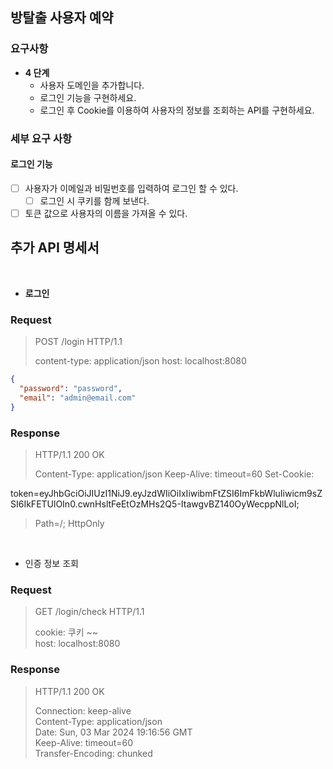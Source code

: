 ## 방탈출 사용자 예약

### 요구사항

- **4 단계**
    - 사용자 도메인을 추가합니다.
    - 로그인 기능을 구현하세요.
    - 로그인 후 Cookie를 이용하여 사용자의 정보를 조회하는 API를 구현하세요.

### 세부 요구 사항

#### 로그인 기능

- [ ] 사용자가 이메일과 비밀번호를 입력하여 로그인 할 수 있다.
    - [ ] 로그인 시 쿠키를 함께 보낸다.
- [ ] 토큰 값으로 사용자의 이름을 가져올 수 있다.

## 추가 API 명세서

<br>

- **로그인**

### Request

> POST /login HTTP/1.1
>
> content-type: application/json
> host: localhost:8080

```json
{
  "password": "password",
  "email": "admin@email.com"
}
```

### Response

> HTTP/1.1 200 OK
>
> Content-Type: application/json
> Keep-Alive: timeout=60
> Set-Cookie:
>
token=eyJhbGciOiJIUzI1NiJ9.eyJzdWIiOiIxIiwibmFtZSI6ImFkbWluIiwicm9sZSI6IkFETUlOIn0.cwnHsltFeEtOzMHs2Q5-ItawgvBZ140OyWecppNlLoI;
> Path=/; HttpOnly

<br>

- 인증 정보 조회

### Request

> GET /login/check HTTP/1.1
>
> cookie: 쿠키 ~~ <br>
> host: localhost:8080

### Response

> HTTP/1.1 200 OK
>
> Connection: keep-alive <br>
> Content-Type: application/json <br>
> Date: Sun, 03 Mar 2024 19:16:56 GMT <br>
> Keep-Alive: timeout=60 <br>
> Transfer-Encoding: chunked
